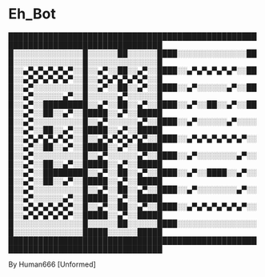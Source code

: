 # Eh_Bot


█████████████████████████████████████████████████████████████████████████████████
█░░░░░░░░░░░░░░█░░░░░░██░░░░░░████░░░░░░░░░░░░░░███░░░░░░░░░░░░░░█░░░░░░░░░░░░░░█
█░░▄▀▄▀▄▀▄▀▄▀░░█░░▄▀░░██░░▄▀░░████░░▄▀▄▀▄▀▄▀▄▀░░███░░▄▀▄▀▄▀▄▀▄▀░░█░░▄▀▄▀▄▀▄▀▄▀░░█
█░░▄▀░░░░░░░░░░█░░▄▀░░██░░▄▀░░████░░▄▀░░░░░░▄▀░░███░░▄▀░░░░░░▄▀░░█░░░░░░▄▀░░░░░░█
█░░▄▀░░█████████░░▄▀░░██░░▄▀░░████░░▄▀░░██░░▄▀░░███░░▄▀░░██░░▄▀░░█████░░▄▀░░█████
█░░▄▀░░░░░░░░░░█░░▄▀░░░░░░▄▀░░████░░▄▀░░░░░░▄▀░░░░█░░▄▀░░██░░▄▀░░█████░░▄▀░░█████
█░░▄▀▄▀▄▀▄▀▄▀░░█░░▄▀▄▀▄▀▄▀▄▀░░████░░▄▀▄▀▄▀▄▀▄▀▄▀░░█░░▄▀░░██░░▄▀░░█████░░▄▀░░█████
█░░▄▀░░░░░░░░░░█░░▄▀░░░░░░▄▀░░████░░▄▀░░░░░░░░▄▀░░█░░▄▀░░██░░▄▀░░█████░░▄▀░░█████
█░░▄▀░░█████████░░▄▀░░██░░▄▀░░████░░▄▀░░████░░▄▀░░█░░▄▀░░██░░▄▀░░█████░░▄▀░░█████
█░░▄▀░░░░░░░░░░█░░▄▀░░██░░▄▀░░████░░▄▀░░░░░░░░▄▀░░█░░▄▀░░░░░░▄▀░░█████░░▄▀░░█████
█░░▄▀▄▀▄▀▄▀▄▀░░█░░▄▀░░██░░▄▀░░████░░▄▀▄▀▄▀▄▀▄▀▄▀░░█░░▄▀▄▀▄▀▄▀▄▀░░█████░░▄▀░░█████
█░░░░░░░░░░░░░░█░░░░░░██░░░░░░████░░░░░░░░░░░░░░░░█░░░░░░░░░░░░░░█████░░░░░░█████
█████████████████████████████████████████████████████████████████████████████████

By Human666 [Unformed]
